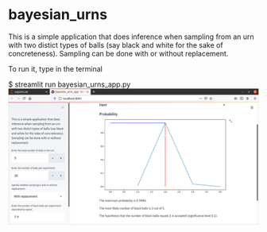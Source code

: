 # bayesian_urns

This is a simple application that does inference when sampling from an urn with two distict types of balls (say black and white for the sake of concreteness). 
Sampling can be done with or without replacement.

To run it, type in the terminal

$ streamlit run bayesian_urns_app.py
<img src="bayesian_urns_app.png">
